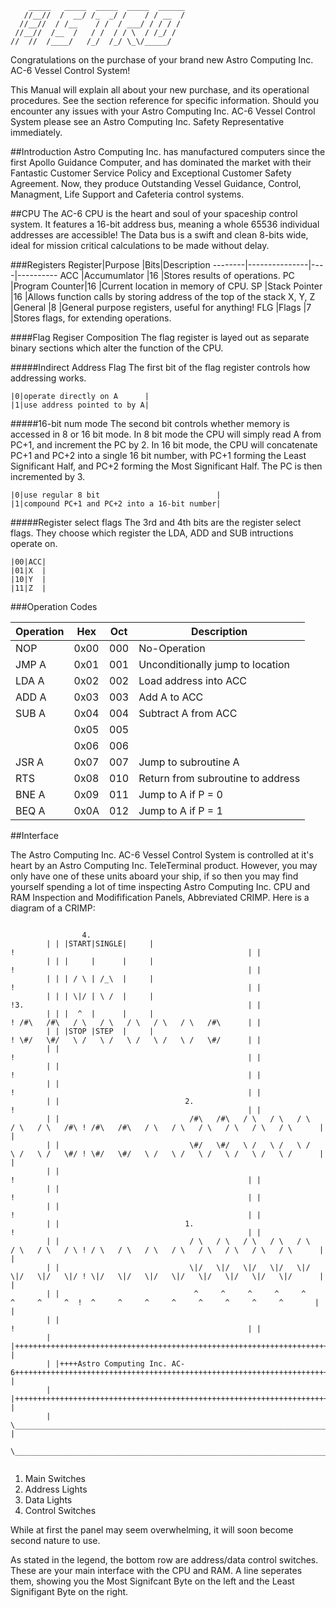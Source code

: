 ```
    _____	_____  _____  _____  ______			
   //__//  /  __/ /_  _/ /    / / __  /
  //__//  / /__    / /  / ___/ / / / /
 //__//  /__  /   / /  / / \  / /_/ /
//  //	/____/   /_/  /_/ \_\/_____/ 

```


Congratulations on the purchase of your brand new Astro Computing Inc. AC-6 Vessel Control System!

This Manual will explain all about your new purchase, and its operational procedures. See the 
section reference for specific information. Should you  encounter any issues with your Astro 
Computing Inc. AC-6 Vessel Control System please see an Astro Computing Inc. Safety Representative 
immediately.

##Introduction
Astro Computing Inc. has manufactured computers since the first Apollo Guidance Computer, 
and has dominated the market with their Fantastic Customer Service Policy and Exceptional Customer 
Safety Agreement. Now, they produce Outstanding Vessel Guidance, Control, Managment, Life Support and 
Cafeteria control systems. 

##CPU
The AC-6 CPU is the heart and soul of your spaceship control system. It features a 16-bit address bus,
meaning a whole 65536 individual addresses are accessible! The Data bus is a swift and clean 8-bits
wide, ideal for mission critical calculations to be made without delay.

###Registers
Register|Purpose        |Bits|Description
--------|---------------|----|----------
ACC     |Accumumlator   |16  |Stores results of operations.
PC      |Program Counter|16  |Current location in memory of CPU.
SP      |Stack Pointer  |16  |Allows function calls by storing address of the top of the stack
X, Y, Z |General        |8   |General purpose registers, useful for anything!
FLG     |Flags          |7   |Stores flags, for extending operations.


####Flag Regiser Composition
The flag register is layed out as separate binary sections which alter the function of the CPU.

#####Indirect Address Flag
The first bit of the flag register controls how addressing works.

```
|0|operate directly on A      |
|1|use address pointed to by A|
```

#####16-bit num mode
The second bit controls whether memory is accessed in 8 or 16 bit mode. In 8 bit mode the CPU will simply
read A from PC+1, and increment the PC by 2. In 16 bit mode, the CPU will concatenate PC+1 and PC+2 into
a single 16 bit number, with PC+1 forming the Least Significant Half, and PC+2 forming the Most Significant
Half. The PC is then incremented by 3.

```
|0|use regular 8 bit                          |
|1|compound PC+1 and PC+2 into a 16-bit number|
```

#####Register select flags
The 3rd and 4th bits are the register select flags. They choose which register the LDA, ADD and SUB
intructions operate on.

```
|00|ACC|
|01|X  |
|10|Y  |
|11|Z  |
```

###Operation Codes

Operation|Hex |Oct|Description
---------|----|---|------------
NOP      |0x00|000|No-Operation
JMP A    |0x01|001|Unconditionally jump to location 
LDA A    |0x02|002|Load address into ACC
ADD A    |0x03|003|Add A to ACC
SUB A    |0x04|004|Subtract A from ACC
         |0x05|005|
         |0x06|006|
JSR A    |0x07|007|Jump to subroutine A
RTS      |0x08|010|Return from subroutine to address 
BNE A    |0x09|011|Jump to A if P = 0
BEQ A    |0x0A|012|Jump to A if P = 1


##Interface

The Astro Computing Inc. AC-6 Vessel Control System is controlled at it's heart by an Astro
Computing Inc. TeleTerminal product. However, you may only have one of these units aboard your
ship, if so then you may find yourself spending a lot of time inspecting Astro Computing Inc. CPU and RAM
Inspection and Modifification Panels, Abbreviated CRIMP. Here is a diagram of a CRIMP:

```

				4.
        | | |START|SINGLE|     |                                                      !                                                    | |
        | | |     |      |     |                                                      !                                                    | |
        | | | / \ | /_\  |     |                                                      !                                                    | |
        | | | \|/ | \ /  |     |                                                      !3.                                                  | |
        | | |  ^  |      |     |                                                      ! /#\   /#\   / \   / \   / \   / \   / \   /#\      | |
        | | |STOP |STEP  |     |                                                      ! \#/   \#/   \ /   \ /   \ /   \ /   \ /   \#/      | |
        | |                                                                           !                                                    | |
        | |                                                                           !                                                    | |
        | |                                                                           !                                                    | |
        | |                            2.                                             !                                                    | |
        | |                             /#\   /#\   / \   / \   / \   / \   / \   /#\ ! /#\   /#\   / \   / \   / \   / \   / \   / \      | |
        | |                             \#/   \#/   \ /   \ /   \ /   \ /   \ /   \#/ ! \#/   \#/   \ /   \ /   \ /   \ /   \ /   \ /      | |
        | |                                                                           !                                                    | |
        | |                                                                           !                                                    | |
        | |                                                                           !                                                    | |
        | |                            1.                                             !                                                    | |
        | |                             / \   / \   / \   / \   / \   / \   / \   / \ ! / \   / \   / \   / \   / \   / \   / \   / \      | |
        | |                             \|/   \|/   \|/   \|/   \|/   \|/   \|/   \|/ ! \|/   \|/   \|/   \|/   \|/   \|/   \|/   \|/      | |
        | |                              ^     ^     ^     ^     ^     ^     ^     ^  !  ^     ^     ^     ^     ^     ^     ^     ^       | |
        | |                                                                           !                                                    | |
        | |++++++++++++++++++++++++++++++++++++++++++++++++++++++++++++++++++++++++++++++++++++++++++++++++++++++++++++++++++++++++++++++++| |
        | |++++Astro Computing Inc. AC-6+++++++++++++++++++++++++++++++++++++++++++++++++++++++++++++++++++++++++++++++++++++++++++++++++++| |
        | |++++++++++++++++++++++++++++++++++++++++++++++++++++++++++++++++++++++++++++++++++++++++++++++++++++++++++++++++++++++++++++++++| |
        | \________________________________________________________________________________________________________________________________/ |
        \____________________________________________________________________________________________________________________________________/


```

1. Main Switches
2. Address Lights
3. Data Lights
4. Control Switches

While at first the panel may seem overwhelming, it will soon become second nature to use. 

As stated in the legend, the bottom row are address/data control switches. These are your main 
interface with the CPU and RAM. A line seperates them, showing you the Most Signifcant Byte on the left and the 
Least Signifigant Byte on the right. 

